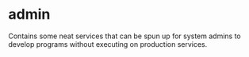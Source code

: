 # admin
Contains some neat services that can be spun up for system admins to develop programs without executing on production services.
